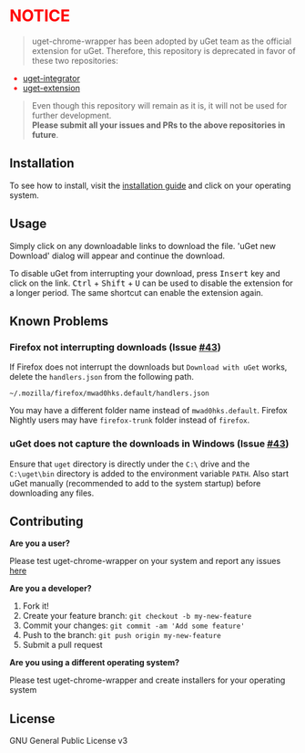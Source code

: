 <span style="color:red;">

# NOTICE

> uget-chrome-wrapper has been adopted by uGet team as the official extension for uGet. Therefore, this repository is deprecated in favor of these two repositories:
 - [uget-integrator](https://github.com/ugetdm/uget-integrator)
 - [uget-extension](https://github.com/ugetdm/uget-extension)

>Even though this repository will remain as it is, it will not be used for further development.<br>
**Please submit all your issues and PRs to the above repositories in future**.

</span>


## Installation

To see how to install, visit the [installation guide](https://slgobinath.github.io/uget-chrome-wrapper/#installation) and click on your operating system.

## Usage
Simply click on any downloadable links to download the file. 'uGet new Download' dialog will appear and continue the download.

To disable uGet from interrupting your download, press <kbd>Insert</kbd> key and click on the link. <kbd>Ctrl</kbd> + <kbd>Shift</kbd> + <kbd>U</kbd> can be used to disable the extension for a longer period. The same shortcut can enable the extension again.

## Known Problems
### Firefox not interrupting downloads (Issue [#43](https://github.com/slgobinath/uget-chrome-wrapper/issues/43))
If Firefox does not interrupt the downloads but `Download with uGet` works, delete the `handlers.json` from the following path.

```
~/.mozilla/firefox/mwad0hks.default/handlers.json
```

You may have a different folder name instead of `mwad0hks.default`. Firefox Nightly users may have `firefox-trunk` folder instead of `firefox`.

### uGet does not capture the downloads in Windows (Issue [#43](https://github.com/slgobinath/uget-chrome-wrapper/issues/43))

Ensure that `uget` directory is directly under the `C:\` drive and the `C:\uget\bin` directory is added to the environment variable `PATH`. Also start uGet manually (recommended to add to the system startup) before downloading any files.


## Contributing
**Are you a user?**

Please test uget-chrome-wrapper on your system and report any issues [here](https://github.com/slgobinath/uget-chrome-wrapper/issues)

**Are you a developer?**

1. Fork it!
2. Create your feature branch: `git checkout -b my-new-feature`
3. Commit your changes: `git commit -am 'Add some feature'`
4. Push to the branch: `git push origin my-new-feature`
5. Submit a pull request

**Are you using a different operating system?**

Please test uget-chrome-wrapper and create installers for your operating system


## License

GNU General Public License v3